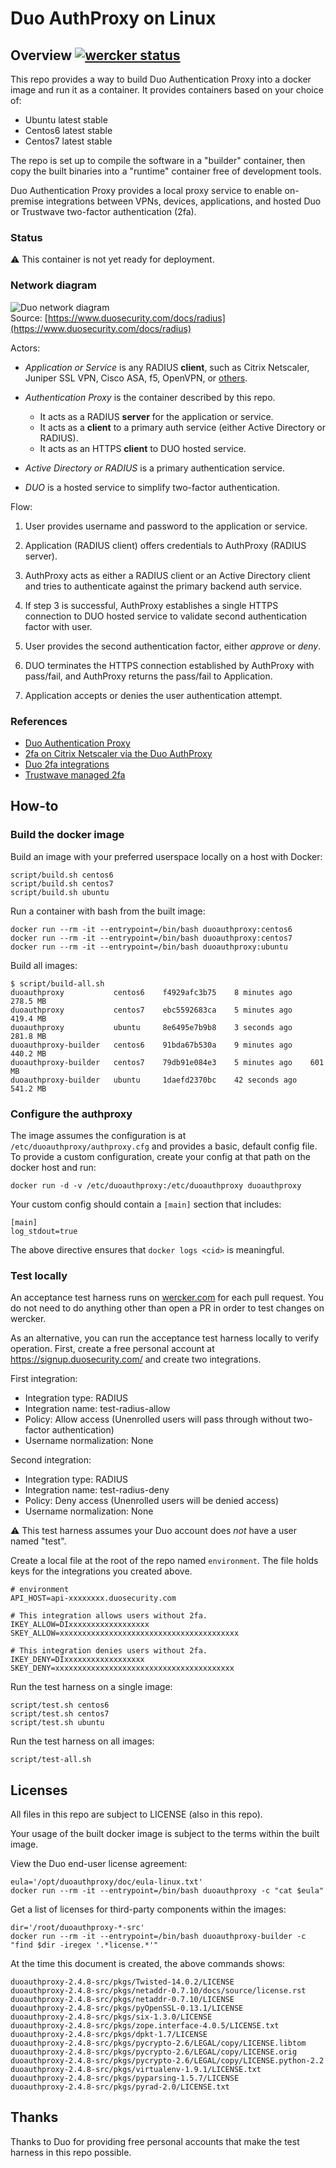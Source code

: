 Duo AuthProxy on Linux
======================

Overview [![wercker status](https://app.wercker.com/status/29aaf67f4cb14dee1e8acdc1360e8f52/s/master "wercker status")](https://app.wercker.com/project/bykey/29aaf67f4cb14dee1e8acdc1360e8f52)
--------

This repo provides a way to build Duo Authentication Proxy into
a docker image and run it as a container.
It provides containers based on your choice of:

* Ubuntu latest stable
* Centos6 latest stable
* Centos7 latest stable

The repo is set up to compile the software in a "builder" container,
then copy the built binaries into a "runtime" container free of development tools.

Duo Authentication Proxy provides a local proxy service to enable
on-premise integrations between VPNs, devices, applications,
and hosted Duo or Trustwave two-factor authentication (2fa).


### Status

:warning: This container is not yet ready for deployment.


### Network diagram

![Duo network diagram](https://www.duosecurity.com/static/images/docs/authproxy/radius-network-diagram.png)
<br />Source: [https://www.duosecurity.com/docs/radius](https://www.duosecurity.com/docs/radius)

Actors:

* *Application or Service* is any RADIUS **client**, such as Citrix Netscaler,
  Juniper SSL VPN, Cisco ASA, f5, OpenVPN, or [others](https://www.duosecurity.com/docs).

* *Authentication Proxy* is the container described by this repo.
  - It acts as a RADIUS **server** for the application or service.
  - It acts as a **client** to a primary auth service (either Active Directory or RADIUS).
  - It acts as an HTTPS **client** to DUO hosted service.

* *Active Directory or RADIUS* is a primary authentication service.

* *DUO* is a hosted service to simplify two-factor authentication.

Flow:

1. User provides username and password to the application or service.

2. Application (RADIUS client) offers credentials to AuthProxy (RADIUS server).

3. AuthProxy acts as either a RADIUS client or an Active Directory client
   and tries to authenticate against the primary backend auth service.

4. If step 3 is successful, AuthProxy establishes a single HTTPS connection
   to DUO hosted service to validate second authentication factor with user.

5. User provides the second authentication factor, either *approve* or *deny*.

6. DUO terminates the HTTPS connection established by AuthProxy with pass/fail,
   and AuthProxy returns the pass/fail to Application.

7. Application accepts or denies the user authentication attempt.


### References

* [Duo Authentication Proxy](https://www.duosecurity.com/docs/authproxy_reference)
* [2fa on Citrix Netscaler via the Duo AuthProxy](https://www.duosecurity.com/docs/citrix_netscaler)
* [Duo 2fa integrations](https://www.duosecurity.com/docs)
* [Trustwave managed 2fa](http://www.trustwave.com/Services/Managed-Security/Managed-Two-Factor-Authentication/)


How-to
------

### Build the docker image

Build an image with your preferred userspace locally on a host with Docker:

    script/build.sh centos6
    script/build.sh centos7
    script/build.sh ubuntu

Run a container with bash from the built image:

    docker run --rm -it --entrypoint=/bin/bash duoauthproxy:centos6
    docker run --rm -it --entrypoint=/bin/bash duoauthproxy:centos7
    docker run --rm -it --entrypoint=/bin/bash duoauthproxy:ubuntu

Build all images:

    $ script/build-all.sh
    duoauthproxy           centos6    f4929afc3b75    8 minutes ago    278.5 MB
    duoauthproxy           centos7    ebc5592683ca    5 minutes ago    419.4 MB
    duoauthproxy           ubuntu     8e6495e7b9b8    3 seconds ago    281.8 MB
    duoauthproxy-builder   centos6    91bda67b530a    9 minutes ago    440.2 MB
    duoauthproxy-builder   centos7    79db91e084e3    5 minutes ago    601 MB
    duoauthproxy-builder   ubuntu     1daefd2370bc    42 seconds ago   541.2 MB


### Configure the authproxy

The image assumes the configuration is at `/etc/duoauthproxy/authproxy.cfg`
and provides a basic, default config file.
To provide a custom configuration, create your config at that path on the
docker host and run:

    docker run -d -v /etc/duoauthproxy:/etc/duoauthproxy duoauthproxy

Your custom config should contain a `[main]` section that includes:

    [main]
    log_stdout=true

The above directive ensures that `docker logs <cid>` is meaningful.


### Test locally

An acceptance test harness runs on
[wercker.com](https://app.wercker.com/#applications/54a04a9107fa3ea41500fd01)
for each pull request. You do not need to do anything other than open a PR
in order to test changes on wercker.

As an alternative, you can run the acceptance test harness locally to verify operation.
First, create a free personal account at https://signup.duosecurity.com/
and create two integrations.

First integration:

* Integration type: RADIUS
* Integration name: test-radius-allow
* Policy: Allow access (Unenrolled users will pass through without two-factor authentication)
* Username normalization: None

Second integration:

* Integration type: RADIUS
* Integration name: test-radius-deny
* Policy: Deny access (Unenrolled users will be denied access)
* Username normalization: None

:warning: This test harness assumes your Duo account does *not*
have a user named "test".

Create a local file at the root of the repo named `environment`.
The file holds keys for the integrations you created above.

    # environment
    API_HOST=api-xxxxxxxx.duosecurity.com

    # This integration allows users without 2fa.
    IKEY_ALLOW=DIxxxxxxxxxxxxxxxxxx
    SKEY_ALLOW=xxxxxxxxxxxxxxxxxxxxxxxxxxxxxxxxxxxxxxxx

    # This integration denies users without 2fa.
    IKEY_DENY=DIxxxxxxxxxxxxxxxxxx
    SKEY_DENY=xxxxxxxxxxxxxxxxxxxxxxxxxxxxxxxxxxxxxxxx

Run the test harness on a single image:

    script/test.sh centos6
    script/test.sh centos7
    script/test.sh ubuntu

Run the test harness on all images:

    script/test-all.sh


Licenses
--------

All files in this repo are subject to LICENSE (also in this repo).

Your usage of the built docker image is subject to the terms
within the built image.

View the Duo end-user license agreement:

    eula='/opt/duoauthproxy/doc/eula-linux.txt'
    docker run --rm -it --entrypoint=/bin/bash duoauthproxy -c "cat $eula"

Get a list of licenses for third-party components within the images:

    dir='/root/duoauthproxy-*-src'
    docker run --rm -it --entrypoint=/bin/bash duoauthproxy-builder -c "find $dir -iregex '.*license.*'"

At the time this document is created, the above commands shows:

    duoauthproxy-2.4.8-src/pkgs/Twisted-14.0.2/LICENSE
    duoauthproxy-2.4.8-src/pkgs/netaddr-0.7.10/docs/source/license.rst
    duoauthproxy-2.4.8-src/pkgs/netaddr-0.7.10/LICENSE
    duoauthproxy-2.4.8-src/pkgs/pyOpenSSL-0.13.1/LICENSE
    duoauthproxy-2.4.8-src/pkgs/six-1.3.0/LICENSE
    duoauthproxy-2.4.8-src/pkgs/zope.interface-4.0.5/LICENSE.txt
    duoauthproxy-2.4.8-src/pkgs/dpkt-1.7/LICENSE
    duoauthproxy-2.4.8-src/pkgs/pycrypto-2.6/LEGAL/copy/LICENSE.libtom
    duoauthproxy-2.4.8-src/pkgs/pycrypto-2.6/LEGAL/copy/LICENSE.orig
    duoauthproxy-2.4.8-src/pkgs/pycrypto-2.6/LEGAL/copy/LICENSE.python-2.2
    duoauthproxy-2.4.8-src/pkgs/virtualenv-1.9.1/LICENSE.txt
    duoauthproxy-2.4.8-src/pkgs/pyparsing-1.5.7/LICENSE
    duoauthproxy-2.4.8-src/pkgs/pyrad-2.0/LICENSE.txt


Thanks
------

Thanks to Duo for providing free personal accounts that make
the test harness in this repo possible.
